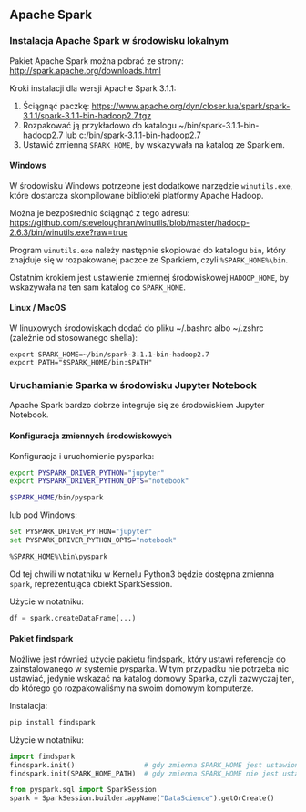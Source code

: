 
## Apache Spark

### Instalacja Apache Spark w środowisku lokalnym

Pakiet Apache Spark można pobrać ze strony: http://spark.apache.org/downloads.html

Kroki instalacji dla wersji Apache Spark 3.1.1:
1. Ściągnąć paczkę: https://www.apache.org/dyn/closer.lua/spark/spark-3.1.1/spark-3.1.1-bin-hadoop2.7.tgz
2. Rozpakować ją przykładowo do katalogu ~/bin/spark-3.1.1-bin-hadoop2.7 lub c:/bin/spark-3.1.1-bin-hadoop2.7
3. Ustawić zmienną `SPARK_HOME`, by wskazywała na katalog ze Sparkiem.


#### Windows

W środowisku Windows potrzebne jest dodatkowe narzędzie `winutils.exe`, które dostarcza skompilowane biblioteki platformy Apache Hadoop.

Można je bezpośrednio ściągnąć z tego adresu:
https://github.com/steveloughran/winutils/blob/master/hadoop-2.6.3/bin/winutils.exe?raw=true

Program `winutils.exe` należy następnie skopiować do katalogu `bin`, który znajduje się w rozpakowanej paczce ze Sparkiem, czyli `%SPARK_HOME%\bin`.

Ostatnim krokiem jest ustawienie zmiennej środowiskowej `HADOOP_HOME`, by wskazywała na ten sam katalog co `SPARK_HOME`.


#### Linux / MacOS

W linuxowych środowiskach dodać do pliku ~/.bashrc albo ~/.zshrc (zależnie od stosowanego shella):

```shell script
export SPARK_HOME=~/bin/spark-3.1.1-bin-hadoop2.7
export PATH="$SPARK_HOME/bin:$PATH"
```

### Uruchamianie Sparka w środowisku Jupyter Notebook

Apache Spark bardzo dobrze integruje się ze środowiskiem Jupyter Notebook.

#### Konfiguracja zmiennych środowiskowych

Konfiguracja i uruchomienie pysparka:
```bash shell
export PYSPARK_DRIVER_PYTHON="jupyter" 
export PYSPARK_DRIVER_PYTHON_OPTS="notebook" 

$SPARK_HOME/bin/pyspark
```

lub pod Windows:
```bash shell
set PYSPARK_DRIVER_PYTHON="jupyter" 
set PYSPARK_DRIVER_PYTHON_OPTS="notebook" 

%SPARK_HOME%\bin\pyspark
```

Od tej chwili w notatniku w Kernelu Python3 będzie dostępna zmienna `spark`, reprezentująca obiekt SparkSession.

Użycie w notatniku:
```python
df = spark.createDataFrame(...)
```

#### Pakiet findspark

Możliwe jest również użycie pakietu findspark, który ustawi referencje do zainstalowanego w systemie pysparka.
W tym przypadku nie potrzeba nic ustawiać, jedynie wskazać na katalog domowy Sparka, czyli zazwyczaj ten, do którego go rozpakowaliśmy na swoim domowym komputerze.

Instalacja:
```bash shell
pip install findspark
```

Użycie w notatniku:
```python
import findspark
findspark.init()                 # gdy zmienna SPARK_HOME jest ustawiona w systemie
findspark.init(SPARK_HOME_PATH)  # gdy zmienna SPARK_HOME nie jest ustawiona w systemie

from pyspark.sql import SparkSession
spark = SparkSession.builder.appName("DataScience").getOrCreate()
```
